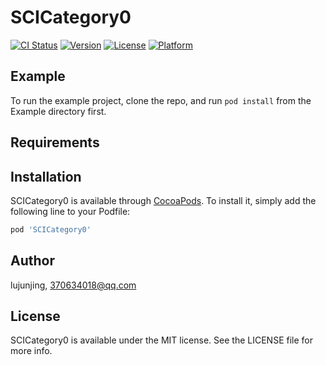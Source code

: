 # SCICategory0

[![CI Status](https://img.shields.io/travis/lujunjing/SCICategory0.svg?style=flat)](https://travis-ci.org/lujunjing/SCICategory0)
[![Version](https://img.shields.io/cocoapods/v/SCICategory0.svg?style=flat)](https://cocoapods.org/pods/SCICategory0)
[![License](https://img.shields.io/cocoapods/l/SCICategory0.svg?style=flat)](https://cocoapods.org/pods/SCICategory0)
[![Platform](https://img.shields.io/cocoapods/p/SCICategory0.svg?style=flat)](https://cocoapods.org/pods/SCICategory0)

## Example

To run the example project, clone the repo, and run `pod install` from the Example directory first.

## Requirements

## Installation

SCICategory0 is available through [CocoaPods](https://cocoapods.org). To install
it, simply add the following line to your Podfile:

```ruby
pod 'SCICategory0'
```

## Author

lujunjing, 370634018@qq.com

## License

SCICategory0 is available under the MIT license. See the LICENSE file for more info.
